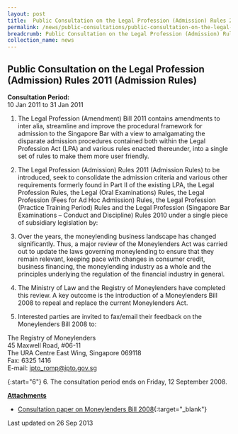 ```yaml
---
layout: post
title:  Public Consultation on the Legal Profession (Admission) Rules 2011 (Admission Rules)
permalink: /news/public-consultations/public-consultation-on-the-legal-profession-admission-rules-2011-admission-rules-/
breadcrumb: Public Consultation on the Legal Profession (Admission) Rules 2011 (Admission Rules)
collection_name: news
---
```


Public Consultation on the Legal Profession (Admission) Rules 2011 (Admission Rules)
---

**Consultation Period:**  
10 Jan 2011 to 31 Jan 2011

1. The Legal Profession (Amendment) Bill 2011 contains amendments to inter alia, streamline and improve the procedural framework for admission to the Singapore Bar with a view to amalgamating the disparate admission procedures contained both within the Legal Profession Act (LPA) and various rules enacted thereunder, into a single set of rules to make them more user friendly.

2. The Legal Profession (Admission) Rules 2011 (Admission Rules) to be introduced, seek to consolidate the admission criteria and various other requirements formerly found in Part II of the existing LPA, the Legal Profession Rules, the Legal (Oral Examinations) Rules, the Legal Profession (Fees for Ad Hoc Admission) Rules, the Legal Profession (Practice Training Period) Rules and the Legal Profession (Singapore Bar Examinations – Conduct and Discipline) Rules 2010 under a single piece of subsidiary legislation by:

3. Over the years, the moneylending business landscape has changed significantly. Thus, a major review of the Moneylenders Act was carried out to update the laws governing moneylending to ensure that they remain relevant, keeping pace with changes in consumer credit, business financing, the moneylending industry as a whole and the principles underlying the regulation of the financial industry in general.

4. The Ministry of Law and the Registry of Moneylenders have completed this review. A key outcome is the introduction of a Moneylenders Bill 2008 to repeal and replace the current Moneylenders Act.

5. Interested parties are invited to fax/email their feedback on the Moneylenders Bill 2008 to:

<p class="address-centered">
The Registry of Moneylenders<br>
45 Maxwell Road, #06-11<br>
The URA Centre East Wing, Singapore 069118<br>
Fax: 6325 1416<br>
E-mail: <a href="mailto:ipto_romp@ipto.gov.sg">ipto_romp@ipto.gov.sg</a>
</p>

{:start="6"}
6. The consultation period ends on Friday, 12 September 2008.

<b><u>Attachments</u></b>

* [Consultation paper on Moneylenders Bill 2008](/files/linkclicke2d7.pdf/){:target="_blank"}

<p class="right-side-updated">Last updated on 26 Sep 2013</p>
